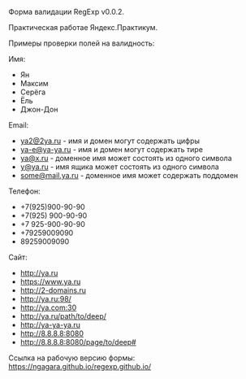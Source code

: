 Форма валидации RegExp v0.0.2.

Практическая работае Яндекс.Практикум.

Примеры проверки полей на валидность:

Имя:
- Ян
- Максим
- Серёга
- Ёль
- Джон-Дон

Email:
- ya2@2ya.ru - имя и домен могут содержать цифры
- ya-e@ya-ya.ru - имя и домен могут содержать тире
- ya@x.ru - доменное имя может состоять из одного символа
- y@ya.ru - имя ящика может состоять из одного символа
- some@mail.ya.ru - доменное имя может содержать поддомен

Телефон:
- +7(925)900-90-90
- +7(925) 900-90-90
- +7 925-900-90-90
- +79259009090
- 89259009090

Сайт:
- http://ya.ru
- https://www.ya.ru
- http://2-domains.ru
- http://ya.ru:98/
- http://ya.com:30
- http://ya.ru/path/to/deep/
- http://ya-ya-ya.ru
- http://8.8.8.8:8080
- http://8.8.8.8:8080/page/to/deep#

Ссылка на рабочую версию формы: https://ngagara.github.io/regexp.github.io/
